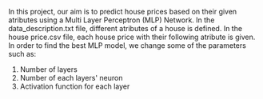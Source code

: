 In this project, our aim is to predict house prices based on their given atributes using a Multi Layer Perceptron (MLP) Network. 
In the data_description.txt file, different atributes of a house is defined. 
In the house price.csv file, each house price with their following atribute is given. 
In order to find the best MLP model, we change some of the parameters such as: 
1. Number of layers
2. Number of each layers' neuron 
3. Activation function for each layer
